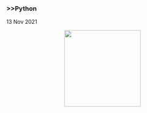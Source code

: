### >>Python
13 Nov 2021

<p align = "center">
  <img src ="https://user-images.githubusercontent.com/66866324/162130355-c43bb24f-d65a-45f4-ba0c-8da920affaa0.png" width = "200" height ="200">

